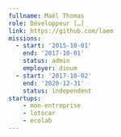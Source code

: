 ```yaml
---
fullname: Maël Thomas
role: Développeur […]
link: https://github.com/laem
missions:
  - start: '2015-10-01'
    end: '2017-10-01'
    status: admin
    employer: dinum
  - start: '2017-10-02'
    end: '2020-12-31'
    status: independent
startups:
    - mon-entreprise
    - lotocar
    - ecolab
---
```


